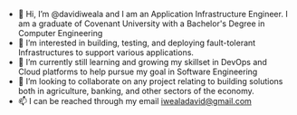 - 👋 Hi, I’m @davidiweala and I am an Application Infrastructure Engineer. I am a graduate of Covenant University  with a Bachelor's Degree in Computer Engineering
- 👀 I’m interested in building, testing, and deploying fault-tolerant Infrastructures to support various applications.
- 🌱 I’m currently still learning and growing my skillset in DevOps and Cloud platforms to help pursue my goal in Software Engineering 
- 💞️ I’m looking to collaborate on any project relating to building solutions both in agriculture, banking, and other sectors of the economy.
- 📫 I can be reached through my email iwealadavid@gmail.com

